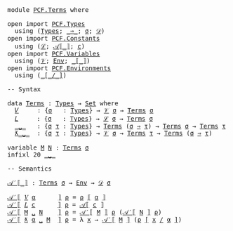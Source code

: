 <pre class="Agda">
<a id="14" class="Keyword">module</a> <a id="21" href="PCF.Terms.html" class="Module">PCF.Terms</a> <a id="31" class="Keyword">where</a>

<a id="38" class="Keyword">open</a> <a id="43" class="Keyword">import</a> <a id="50" href="PCF.Types.html" class="Module">PCF.Types</a>
  <a id="62" class="Keyword">using</a> <a id="68" class="Symbol">(</a><a id="69" href="PCF.Types.html#188" class="Datatype">Types</a><a id="74" class="Symbol">;</a> <a id="76" href="PCF.Types.html#314" class="InductiveConstructor Operator">_⇒_</a><a id="79" class="Symbol">;</a> <a id="81" href="PCF.Types.html#367" class="Generalizable">σ</a><a id="82" class="Symbol">;</a> <a id="84" href="PCF.Types.html#410" class="Function">𝒟</a><a id="85" class="Symbol">)</a>
<a id="87" class="Keyword">open</a> <a id="92" class="Keyword">import</a> <a id="99" href="PCF.Constants.html" class="Module">PCF.Constants</a>
  <a id="115" class="Keyword">using</a> <a id="121" class="Symbol">(</a><a id="122" href="PCF.Constants.html#308" class="Datatype">ℒ</a><a id="123" class="Symbol">;</a> <a id="125" href="PCF.Constants.html#564" class="Function Operator">𝒜⟦_⟧</a><a id="129" class="Symbol">;</a> <a id="131" href="PCF.Constants.html#541" class="Generalizable">c</a><a id="132" class="Symbol">)</a>
<a id="134" class="Keyword">open</a> <a id="139" class="Keyword">import</a> <a id="146" href="PCF.Variables.html" class="Module">PCF.Variables</a>
  <a id="162" class="Keyword">using</a> <a id="168" class="Symbol">(</a><a id="169" href="PCF.Variables.html#147" class="Datatype">𝒱</a><a id="170" class="Symbol">;</a> <a id="172" href="PCF.Variables.html#237" class="Function">Env</a><a id="175" class="Symbol">;</a> <a id="177" href="PCF.Variables.html#294" class="Function Operator">_⟦_⟧</a><a id="181" class="Symbol">)</a>
<a id="183" class="Keyword">open</a> <a id="188" class="Keyword">import</a> <a id="195" href="PCF.Environments.html" class="Module">PCF.Environments</a>
  <a id="214" class="Keyword">using</a> <a id="220" class="Symbol">(</a><a id="221" href="PCF.Environments.html#567" class="Function Operator">_[_/_]</a><a id="227" class="Symbol">)</a>

<a id="230" class="Comment">-- Syntax</a>

<a id="241" class="Keyword">data</a> <a id="Terms"></a><a id="246" href="PCF.Terms.html#246" class="Datatype">Terms</a> <a id="252" class="Symbol">:</a> <a id="254" href="PCF.Types.html#188" class="Datatype">Types</a> <a id="260" class="Symbol">→</a> <a id="262" href="Agda.Primitive.html#388" class="Primitive">Set</a> <a id="266" class="Keyword">where</a>
  <a id="Terms.𝑉"></a><a id="274" href="PCF.Terms.html#274" class="InductiveConstructor">𝑉</a>     <a id="280" class="Symbol">:</a> <a id="282" class="Symbol">{</a><a id="283" href="PCF.Terms.html#283" class="Bound">σ</a>   <a id="287" class="Symbol">:</a> <a id="289" href="PCF.Types.html#188" class="Datatype">Types</a><a id="294" class="Symbol">}</a> <a id="296" class="Symbol">→</a> <a id="298" href="PCF.Variables.html#147" class="Datatype">𝒱</a> <a id="300" href="PCF.Terms.html#283" class="Bound">σ</a> <a id="302" class="Symbol">→</a> <a id="304" href="PCF.Terms.html#246" class="Datatype">Terms</a> <a id="310" href="PCF.Terms.html#283" class="Bound">σ</a>                      <a id="333" class="Comment">-- variables</a>
  <a id="Terms.𝐿"></a><a id="348" href="PCF.Terms.html#348" class="InductiveConstructor">𝐿</a>     <a id="354" class="Symbol">:</a> <a id="356" class="Symbol">{</a><a id="357" href="PCF.Terms.html#357" class="Bound">σ</a>   <a id="361" class="Symbol">:</a> <a id="363" href="PCF.Types.html#188" class="Datatype">Types</a><a id="368" class="Symbol">}</a> <a id="370" class="Symbol">→</a> <a id="372" href="PCF.Constants.html#308" class="Datatype">ℒ</a> <a id="374" href="PCF.Terms.html#357" class="Bound">σ</a> <a id="376" class="Symbol">→</a> <a id="378" href="PCF.Terms.html#246" class="Datatype">Terms</a> <a id="384" href="PCF.Terms.html#357" class="Bound">σ</a>                      <a id="407" class="Comment">-- constants</a>
  <a id="Terms._␣_"></a><a id="422" href="PCF.Terms.html#422" class="InductiveConstructor Operator">_␣_</a>   <a id="428" class="Symbol">:</a> <a id="430" class="Symbol">{</a><a id="431" href="PCF.Terms.html#431" class="Bound">σ</a> <a id="433" href="PCF.Terms.html#433" class="Bound">τ</a> <a id="435" class="Symbol">:</a> <a id="437" href="PCF.Types.html#188" class="Datatype">Types</a><a id="442" class="Symbol">}</a> <a id="444" class="Symbol">→</a> <a id="446" href="PCF.Terms.html#246" class="Datatype">Terms</a> <a id="452" class="Symbol">(</a><a id="453" href="PCF.Terms.html#431" class="Bound">σ</a> <a id="455" href="PCF.Types.html#314" class="InductiveConstructor Operator">⇒</a> <a id="457" href="PCF.Terms.html#433" class="Bound">τ</a><a id="458" class="Symbol">)</a> <a id="460" class="Symbol">→</a> <a id="462" href="PCF.Terms.html#246" class="Datatype">Terms</a> <a id="468" href="PCF.Terms.html#431" class="Bound">σ</a> <a id="470" class="Symbol">→</a> <a id="472" href="PCF.Terms.html#246" class="Datatype">Terms</a> <a id="478" href="PCF.Terms.html#433" class="Bound">τ</a>  <a id="481" class="Comment">-- application</a>
  <a id="Terms.ƛ_␣_"></a><a id="498" href="PCF.Terms.html#498" class="InductiveConstructor Operator">ƛ_␣_</a>  <a id="504" class="Symbol">:</a> <a id="506" class="Symbol">{</a><a id="507" href="PCF.Terms.html#507" class="Bound">σ</a> <a id="509" href="PCF.Terms.html#509" class="Bound">τ</a> <a id="511" class="Symbol">:</a> <a id="513" href="PCF.Types.html#188" class="Datatype">Types</a><a id="518" class="Symbol">}</a> <a id="520" class="Symbol">→</a> <a id="522" href="PCF.Variables.html#147" class="Datatype">𝒱</a> <a id="524" href="PCF.Terms.html#507" class="Bound">σ</a> <a id="526" class="Symbol">→</a> <a id="528" href="PCF.Terms.html#246" class="Datatype">Terms</a> <a id="534" href="PCF.Terms.html#509" class="Bound">τ</a> <a id="536" class="Symbol">→</a> <a id="538" href="PCF.Terms.html#246" class="Datatype">Terms</a> <a id="544" class="Symbol">(</a><a id="545" href="PCF.Terms.html#507" class="Bound">σ</a> <a id="547" href="PCF.Types.html#314" class="InductiveConstructor Operator">⇒</a> <a id="549" href="PCF.Terms.html#509" class="Bound">τ</a><a id="550" class="Symbol">)</a>      <a id="557" class="Comment">-- λ-abstraction</a>

<a id="575" class="Keyword">variable</a> <a id="584" href="PCF.Terms.html#584" class="Generalizable">M</a> <a id="586" href="PCF.Terms.html#586" class="Generalizable">N</a> <a id="588" class="Symbol">:</a> <a id="590" href="PCF.Terms.html#246" class="Datatype">Terms</a> <a id="596" href="PCF.Types.html#367" class="Generalizable">σ</a>
<a id="598" class="Keyword">infixl</a> <a id="605" class="Number">20</a> <a id="608" href="PCF.Terms.html#422" class="InductiveConstructor Operator">_␣_</a>

<a id="613" class="Comment">-- Semantics</a>

<a id="𝒜′⟦_⟧"></a><a id="627" href="PCF.Terms.html#627" class="Function Operator">𝒜′⟦_⟧</a> <a id="633" class="Symbol">:</a> <a id="635" href="PCF.Terms.html#246" class="Datatype">Terms</a> <a id="641" href="PCF.Types.html#367" class="Generalizable">σ</a> <a id="643" class="Symbol">→</a> <a id="645" href="PCF.Variables.html#237" class="Function">Env</a> <a id="649" class="Symbol">→</a> <a id="651" href="PCF.Types.html#410" class="Function">𝒟</a> <a id="653" href="PCF.Types.html#367" class="Generalizable">σ</a>

<a id="656" href="PCF.Terms.html#627" class="Function Operator">𝒜′⟦</a> <a id="660" href="PCF.Terms.html#274" class="InductiveConstructor">𝑉</a> <a id="662" href="PCF.Terms.html#662" class="Bound">α</a>      <a id="669" href="PCF.Terms.html#627" class="Function Operator">⟧</a> <a id="671" href="PCF.Terms.html#671" class="Bound">ρ</a> <a id="673" class="Symbol">=</a> <a id="675" href="PCF.Terms.html#671" class="Bound">ρ</a> <a id="677" href="PCF.Variables.html#294" class="Function Operator">⟦</a> <a id="679" href="PCF.Terms.html#662" class="Bound">α</a> <a id="681" href="PCF.Variables.html#294" class="Function Operator">⟧</a>
<a id="683" href="PCF.Terms.html#627" class="Function Operator">𝒜′⟦</a> <a id="687" href="PCF.Terms.html#348" class="InductiveConstructor">𝐿</a> <a id="689" href="PCF.Terms.html#689" class="Bound">c</a>      <a id="696" href="PCF.Terms.html#627" class="Function Operator">⟧</a> <a id="698" href="PCF.Terms.html#698" class="Bound">ρ</a> <a id="700" class="Symbol">=</a> <a id="702" href="PCF.Constants.html#564" class="Function Operator">𝒜⟦</a> <a id="705" href="PCF.Terms.html#689" class="Bound">c</a> <a id="707" href="PCF.Constants.html#564" class="Function Operator">⟧</a>
<a id="709" href="PCF.Terms.html#627" class="Function Operator">𝒜′⟦</a> <a id="713" href="PCF.Terms.html#713" class="Bound">M</a> <a id="715" href="PCF.Terms.html#422" class="InductiveConstructor Operator">␣</a> <a id="717" href="PCF.Terms.html#717" class="Bound">N</a>    <a id="722" href="PCF.Terms.html#627" class="Function Operator">⟧</a> <a id="724" href="PCF.Terms.html#724" class="Bound">ρ</a> <a id="726" class="Symbol">=</a> <a id="728" href="PCF.Terms.html#627" class="Function Operator">𝒜′⟦</a> <a id="732" href="PCF.Terms.html#713" class="Bound">M</a> <a id="734" href="PCF.Terms.html#627" class="Function Operator">⟧</a> <a id="736" href="PCF.Terms.html#724" class="Bound">ρ</a> <a id="738" class="Symbol">(</a><a id="739" href="PCF.Terms.html#627" class="Function Operator">𝒜′⟦</a> <a id="743" href="PCF.Terms.html#717" class="Bound">N</a> <a id="745" href="PCF.Terms.html#627" class="Function Operator">⟧</a> <a id="747" href="PCF.Terms.html#724" class="Bound">ρ</a><a id="748" class="Symbol">)</a> 
<a id="751" href="PCF.Terms.html#627" class="Function Operator">𝒜′⟦</a> <a id="755" href="PCF.Terms.html#498" class="InductiveConstructor Operator">ƛ</a> <a id="757" href="PCF.Terms.html#757" class="Bound">α</a> <a id="759" href="PCF.Terms.html#498" class="InductiveConstructor Operator">␣</a> <a id="761" href="PCF.Terms.html#761" class="Bound">M</a>  <a id="764" href="PCF.Terms.html#627" class="Function Operator">⟧</a> <a id="766" href="PCF.Terms.html#766" class="Bound">ρ</a> <a id="768" class="Symbol">=</a> <a id="770" class="Symbol">λ</a> <a id="772" href="PCF.Terms.html#772" class="Bound">x</a> <a id="774" class="Symbol">→</a> <a id="776" href="PCF.Terms.html#627" class="Function Operator">𝒜′⟦</a> <a id="780" href="PCF.Terms.html#761" class="Bound">M</a> <a id="782" href="PCF.Terms.html#627" class="Function Operator">⟧</a> <a id="784" class="Symbol">(</a><a id="785" href="PCF.Terms.html#766" class="Bound">ρ</a> <a id="787" href="PCF.Environments.html#567" class="Function Operator">[</a> <a id="789" href="PCF.Terms.html#772" class="Bound">x</a> <a id="791" href="PCF.Environments.html#567" class="Function Operator">/</a> <a id="793" href="PCF.Terms.html#757" class="Bound">α</a> <a id="795" href="PCF.Environments.html#567" class="Function Operator">]</a><a id="796" class="Symbol">)</a>
</pre>